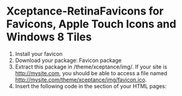 # Xceptance-RetinaFavicons for Favicons, Apple Touch Icons and Windows 8 Tiles

1. Install your favicon
2. Download your package: Favicon package
3. Extract this package in <web site>/theme/xceptance/img/. If your site is http://mysite.com, you should be able to access a file named http://mysite.com/theme/xceptance/img/favicon.ico.
4. Insert the following code in the <head> section of your HTML pages:

  <!-- Favicon -->
  <link rel="shortcut icon" href="theme/xceptance/img/favicon.ico">
  <link rel="icon" type="image/png" href="theme/xceptance/img/favicon-192.png" sizes="192x192">
  <link rel="icon" type="image/png" href="theme/xceptance/img/favicon-160.png" sizes="160x160">
  <link rel="icon" type="image/png" href="theme/xceptance/img/favicon-96.png" sizes="96x96">
  <link rel="icon" type="image/png" href="theme/xceptance/img/favicon-16.png" sizes="16x16">
  <link rel="icon" type="image/png" href="theme/xceptance/img/favicon-32.png" sizes="32x32">

  <!-- Apple Touch Icons -->
  <link rel="apple-touch-icon" href="theme/xceptance/img/apple-touch-icon.png">
  <link rel="apple-touch-icon" sizes="57x57" href="theme/xceptance/img/apple-touch-icon-57.png">
  <link rel="apple-touch-icon" sizes="114x114" href="theme/xceptance/img/apple-touch-icon-114.png">
  <link rel="apple-touch-icon" sizes="72x72" href="theme/xceptance/img/apple-touch-icon-72.png">
  <link rel="apple-touch-icon" sizes="144x144" href="theme/xceptance/img/apple-touch-icon-144.png">
  <link rel="apple-touch-icon" sizes="60x60" href="theme/xceptance/img/apple-touch-icon-60.png">
  <link rel="apple-touch-icon" sizes="120x120" href="theme/xceptance/img/apple-touch-icon-120.png">
  <link rel="apple-touch-icon" sizes="76x76" href="theme/xceptance/img/apple-touch-icon-76.png">
  <link rel="apple-touch-icon" sizes="152x152" href="theme/xceptance/img/apple-touch-icon-152.png">
  <link rel="apple-touch-icon" sizes="180x180" href="theme/xceptance/img/apple-touch-icon-180.png">

  <!-- Win 8 Tile -->
  <meta name="msapplication-TileColor" content="#de0006">
  <meta name="msapplication-TileImage" content="theme/xceptance/img/mstile-144.png">
  <meta name="msapplication-config" content="theme/xceptance/img/browserconfig.xml">